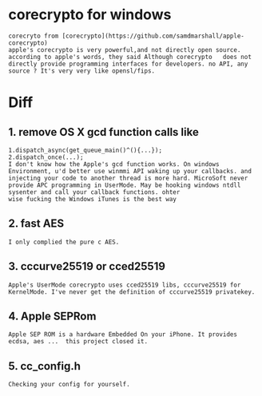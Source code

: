 # corecrypto for windows
    corecryto from [corecrypto](https://github.com/samdmarshall/apple-corecrypto)
    apple's corecrypto is very powerful,and not directly open source. according to apple's words, they said Although corecrypto   does not directly provide programming interfaces for developers. no API, any source ? It's very very like opensl/fips.
  
# Diff
##  1. remove OS X gcd function calls like
    1.dispatch_async(get_queue_main()^(){...});
    2.dispatch_once(...);
    I don't know how the Apple's gcd function works. On windows Environment, u'd better use winmmi API waking up your callbacks. and injecting your code to another thread is more hard. MicroSoft never provide APC programming in UserMode. May be hooking windows ntdll sysenter and call your callback functions. ohter
    wise fucking the Windows iTunes is the best way
## 2. fast AES
    I only complied the pure c AES.
## 3. cccurve25519 or cced25519
    Apple's UserMode corecrypto uses cced25519 libs, cccurve25519 for KernelMode. I've never get the definition of cccurve25519 privatekey.
## 4. Apple SEPRom
    Apple SEP ROM is a hardware Embedded On your iPhone. It provides ecdsa, aes ...  this project closed it.
## 5. cc_config.h
    Checking your config for yourself.
  
  
 







